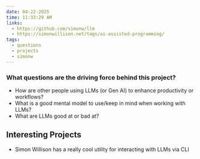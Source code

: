 ```yaml
---
date: 04-22-2025
time: 11:33:29 AM
links:
  - https://github.com/simonw/llm
  - https://simonwillison.net/tags/ai-assisted-programming/
tags: 
  - questions
  - projects
  - simonw
---
```


### What questions are the driving force behind this project?
- How are other people using LLMs (or Gen AI) to enhance productivity or workflows?
- What is a good mental model to use/keep in mind when working with LLMs?
- What are LLMs good at or bad at?

## Interesting Projects
- Simon Willison has a really cool utility for interacting with LLMs via CLI
